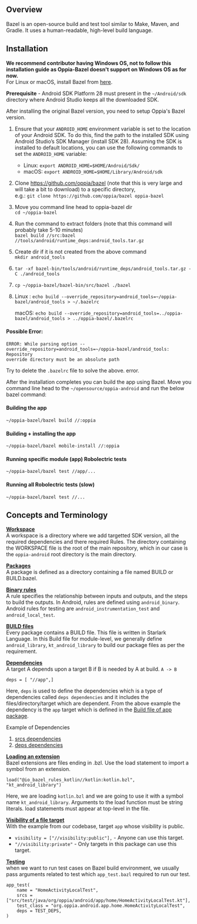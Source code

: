 ## Overview
Bazel is an open-source build and test tool similar to Make, Maven, and Gradle. It uses a human-readable, high-level build language.


## Installation
**We recommend contributor having Windows OS, not to follow this installation guide as Oppia-Bazel doesn't support on Windows OS as for now.**<br>
For Linux or macOS, install Bazel from [here](https://docs.bazel.build/versions/master/install.html). 

**Prerequisite** - Android SDK Platform 28 must present in the `~/Android/sdk` directory where Android Studio keeps all the downloaded SDK.

After installing the original Bazel version, you need to setup Oppia's Bazel version.<br>
1. Ensure that your `ANDROID_HOME` environment variable is set to the location of your Android SDK. To do this, find the path to the installed SDK using Android Studio’s SDK Manager (install SDK 28). Assuming the SDK is installed to default locations, you can use the following commands to set the `ANDROID_HOME` variable:<br>
    - Linux: `export ANDROID_HOME=$HOME/Android/Sdk/`<br>
    - macOS: `export ANDROID_HOME=$HOME/Library/Android/sdk`

2. Clone https://github.com/oppia/bazel (note that this is very large and will take a bit to download) to a specific directory,<br> e.g.: 
 `git clone https://github.com/oppia/bazel oppia-bazel`

3. Move you command line head to oppia-bazel dir <br> `cd ~/oppia-bazel`

4. Run the command to extract folders (note that this command will probably take 5-10 minutes)<br> `bazel build //src:bazel //tools/android/runtime_deps:android_tools.tar.gz`

5. Create dir if it is not created from the above command <br> `mkdir android_tools`

6. `tar -xf bazel-bin/tools/android/runtime_deps/android_tools.tar.gz -C ./android_tools`

7. `cp ~/oppia-bazel/bazel-bin/src/bazel ./bazel`

8. Linux : `echo build --override_repository=android_tools=~/oppia-bazel/android_tools > ~/.bazelrc`<br>

   macOS: `echo build --override_repository=android_tools=../oppia-bazel/android_tools > ../oppia-bazel/.bazelrc`

#### Possible Error:
```
ERROR: While parsing option --override_repository=android_tools=~/oppia-bazel/android_tools: Repository 
override directory must be an absolute path
```
Try to delete the `.bazelrc` file to solve the above. error. 

After the installation completes you can build the app using Bazel. Move you command line head to the `~/opensource/oppia-android` and run the below bazel command:

#### Building the app

```
~/oppia-bazel/bazel build //:oppia
```

#### Building + installing the app

```
~/oppia-bazel/bazel mobile-install //:oppia
```

#### Running specific module (app) Robolectric tests

```
~/oppia-bazel/bazel test //app/...
```

#### Running all Robolectric tests (slow)

```
~/oppia-bazel/bazel test //...
```

## Concepts and Terminology
**[Workspace](https://github.com/oppia/oppia-android/blob/develop/WORKSPACE)**<br>
A workspace is a directory where we add targetted SDK version, all the required dependencies and there required Rules. The directory containing the WORKSPACE file is the root of the main repository, which in our case is the `oppia-android` root directory is the main directory. 

**[Packages](https://github.com/oppia/oppia-android/tree/develop/app)**<br>
A package is defined as a directory containing a file named BUILD or BUILD.bazel.

**[Binary rules](https://github.com/oppia/oppia-android/blob/ba8d914480251e4a8543feb63a93b6c91e0a5a2f/BUILD.bazel#L3)**<br>
A rule specifies the relationship between inputs and outputs, and the steps to build the outputs.
In Android, rules are defined using `android_binary`. Android rules for testing are `android_instrumentation_test` and `android_local_test`.

**[BUILD files](https://github.com/oppia/oppia-android/blob/develop/app/BUILD.bazel)**<br>
Every package contains a BUILD file. This file is written in Starlark Language. In this Build file for module-level, we generally define `android_library`, `kt_android_library` to build our package files as per the requirement. 

**[Dependencies](https://github.com/oppia/oppia-android/blob/ba8d914480251e4a8543feb63a93b6c91e0a5a2f/BUILD.bazel#L16)**<br>
A target A depends upon a target B if B is needed by A at build. `A -> B`<br>
```
deps = [ "//app",]
```
Here, `deps` is used to define the dependencies which is a type of dependencies called `deps dependencies` and it includes the files/directory/target which are dependent. From the above example the dependency is the `app` target which is defined in the [Build file of app package](https://github.com/oppia/oppia-android/blob/ba8d914480251e4a8543feb63a93b6c91e0a5a2f/app/BUILD.bazel#L616). 

Example of Dependencies
1. [srcs dependencies](https://github.com/oppia/oppia-android/blob/ba8d914480251e4a8543feb63a93b6c91e0a5a2f/app/BUILD.bazel#L617)
2. [deps dependencies](https://github.com/oppia/oppia-android/blob/ba8d914480251e4a8543feb63a93b6c91e0a5a2f/app/BUILD.bazel#L622)

**[Loading an extension](https://github.com/oppia/oppia-android/blob/ba8d914480251e4a8543feb63a93b6c91e0a5a2f/app/BUILD.bazel#L13)**<br>
Bazel extensions are files ending in .bzl. Use the load statement to import a symbol from an extension.<br>
```
load("@io_bazel_rules_kotlin//kotlin:kotlin.bzl", "kt_android_library")
```
Here, we are loading `kotlin.bzl` and we are going to use it with a symbol name `kt_android_library`.
Arguments to the load function must be string literals. load statements must appear at top-level in the file.

**[Visibility of a file target](https://github.com/oppia/oppia-android/blob/ba8d914480251e4a8543feb63a93b6c91e0a5a2f/app/BUILD.bazel#L621)**<br>
With the example from our codebase, target `app` whose visibility is public. <br>
 - `visibility = ["//visibility:public"],` - Anyone can use this target.<br>
 - `"//visibility:private"` - Only targets in this package can use this target.

**[Testing](https://github.com/oppia/oppia-android/blob/ba8d914480251e4a8543feb63a93b6c91e0a5a2f/app/BUILD.bazel#L719)**<br>
when we want to run test cases on Bazel build environment, we usually pass arguments related to test which `app_test.bazl` required to run our test.
```
app_test(
    name = "HomeActivityLocalTest",
    srcs = ["src/test/java/org/oppia/android/app/home/HomeActivityLocalTest.kt"],
    test_class = "org.oppia.android.app.home.HomeActivityLocalTest",
    deps = TEST_DEPS,
)
```

